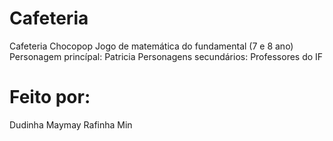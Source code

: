 # Cafeteria
Cafeteria Chocopop
Jogo de matemática do fundamental (7 e 8 ano)
Personagem princípal: Patricia
Personagens secundários: Professores do IF

# Feito por:
Dudinha 
Maymay
Rafinha
Min
